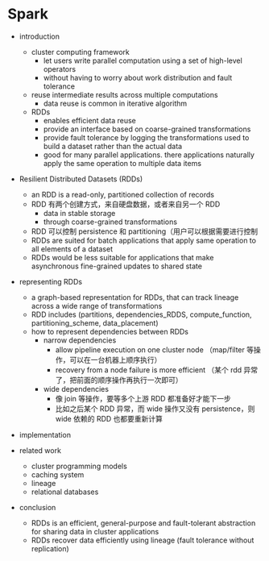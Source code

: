 # Spark

- introduction
    - cluster computing framework
        - let users write parallel computation using a set of high-level operators
        - without having to worry about work distribution and fault tolerance
    - reuse intermediate results across multiple computations
        - data reuse is common in iterative algorithm
    - RDDs
        - enables efficient data reuse
        - provide an interface based on coarse-grained transformations
        - provide fault tolerance by logging the transformations used to build a dataset rather than the actual data
        - good for many parallel applications. there applications naturally apply the same operation to multiple data items

- Resilient Distributed Datasets (RDDs)
    - an RDD is a read-only, partitioned collection of records
    - RDD 有两个创建方式，来自硬盘数据，或者来自另一个 RDD
        - data in stable storage
        - through coarse-grained transformations
    - RDD 可以控制 persistence 和 partitioning（用户可以根据需要进行控制
    - RDDs are suited for batch applications that apply same operation to all elements of a dataset
    - RDDs would be less suitable for applications that make asynchronous fine-grained updates to shared state

- representing RDDs
    - a graph-based representation for RDDs, that can track lineage across a wide range of transformations
    - RDD includes (partitions, dependencies_RDDS, compute_function, partitioning_scheme, data_placement)
    - how to represent dependencies between RDDs
        - narrow dependencies
            - allow pipeline execution on one cluster node （map/filter 等操作，可以在一台机器上顺序执行）
            - recovery from a node failure is more efficient （某个 rdd 异常了，把前面的顺序操作再执行一次即可）
        - wide dependencies
            - 像 join 等操作，要等多个上游 RDD 都准备好才能下一步
            - 比如之后某个 RDD 异常，而 wide 操作又没有 persistence，则 wide 依赖的 RDD 也都要重新计算

- implementation

- related work
    - cluster programming models
    - caching system
    - lineage
    - relational databases
- conclusion
    - RDDs is an efficient, general-purpose and fault-tolerant abstraction for sharing data in cluster applications
    - RDDs recover data efficiently using lineage (fault tolerance without replication)
